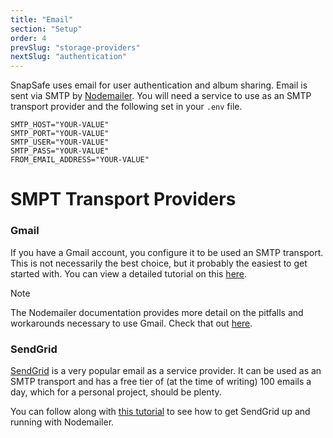 ```yaml
---
title: "Email"
section: "Setup"
order: 4
prevSlug: "storage-providers"
nextSlug: "authentication"
---
```


SnapSafe uses email for user authentication and album sharing. Email is sent via SMTP by [Nodemailer](https://www.nodemailer.com/). You will need a service to use as an SMTP transport provider and the following set in your `.env` file.

```
SMTP_HOST="YOUR-VALUE"
SMTP_PORT="YOUR-VALUE"
SMTP_USER="YOUR-VALUE"
SMTP_PASS="YOUR-VALUE"
FROM_EMAIL_ADDRESS="YOUR-VALUE"
```

# SMPT Transport Providers

### Gmail

If you have a Gmail account, you configure it to be used an SMTP transport. This is not necessarily the best choice, but it probably the easiest to get started with. You can view a detailed tutorial on this [here](https://miracleio.me/snippets/use-gmail-with-nodemailer/).

> [!NOTE]
> The Nodemailer documentation provides more detail on the pitfalls and workarounds necessary to use Gmail. Check that out [here](https://www.nodemailer.com/usage/using-gmail/).

### SendGrid

[SendGrid](https://sendgrid.com/en-us) is a very popular email as a service provider. It can be used as an SMTP transport and has a free tier of (at the time of writing) 100 emails a day, which for a personal project, should be plenty.

You can follow along with [this tutorial](https://www.twilio.com/en-us/blog/send-smtp-emails-node-js-sendgrid) to see how to get SendGrid up and running with Nodemailer.
